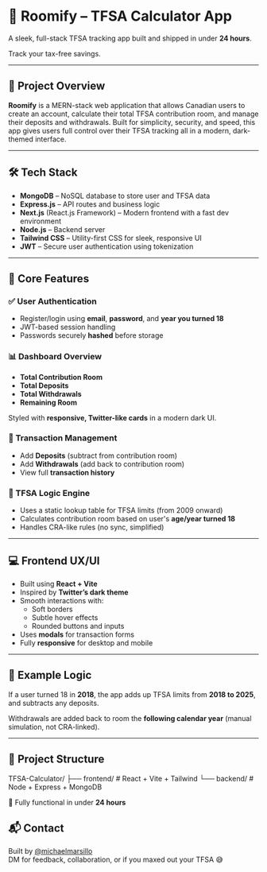 # 🧮 Roomify – TFSA Calculator App

A sleek, full-stack TFSA tracking app built and shipped in under **24 hours**.

Track your tax-free savings.

---

## 🚀 Project Overview

**Roomify** is a MERN-stack web application that allows Canadian users to create an account, calculate their total TFSA contribution room, and manage their deposits and withdrawals. Built for simplicity, security, and speed, this app gives users full control over their TFSA tracking  all in a modern, dark-themed interface.

---

## 🛠 Tech Stack

- **MongoDB** – NoSQL database to store user and TFSA data
- **Express.js** – API routes and business logic
- **Next.js** (React.js Framework) – Modern frontend with a fast dev environment
- **Node.js** – Backend server
- **Tailwind CSS** – Utility-first CSS for sleek, responsive UI
- **JWT** – Secure user authentication using tokenization

---

## 🔐 Core Features

### ✅ User Authentication
- Register/login using **email**, **password**, and **year you turned 18**
- JWT-based session handling
- Passwords securely **hashed** before storage

### 📊 Dashboard Overview
- **Total Contribution Room**
- **Total Deposits**
- **Total Withdrawals**
- **Remaining Room**

Styled with **responsive, Twitter-like cards** in a modern dark UI.

### 💸 Transaction Management
- Add **Deposits** (subtract from contribution room)
- Add **Withdrawals** (add back to contribution room)
- View full **transaction history**

### 🧠 TFSA Logic Engine
- Uses a static lookup table for TFSA limits (from 2009 onward)
- Calculates contribution room based on user's **age/year turned 18**
- Handles CRA-like rules (no sync, simplified)

---

## 💻 Frontend UX/UI

- Built using **React + Vite**
- Inspired by **Twitter’s dark theme**
- Smooth interactions with:
  - Soft borders
  - Subtle hover effects
  - Rounded buttons and inputs
- Uses **modals** for transaction forms
- Fully **responsive** for desktop and mobile

---

## 🧮 Example Logic

If a user turned 18 in **2018**, the app adds up TFSA limits from **2018 to 2025**, and subtracts any deposits.

Withdrawals are added back to room the **following calendar year** (manual simulation, not CRA-linked).

---

## 📂 Project Structure

TFSA-Calculator/
├── frontend/   # React + Vite + Tailwind
└── backend/    # Node + Express + MongoDB

🚀 Fully functional in under **24 hours** 

## 📬 Contact

Built by [@michaelmarsillo](https://github.com/michaelmarsillo)  
DM for feedback, collaboration, or if you maxed out your TFSA 😅